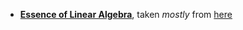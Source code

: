 - [**Essence of Linear Algebra**](https://acastroaraujo.github.io/SelfStudy/LinearAlgebra/1-Essence.html), taken _mostly_ from [here](https://www.youtube.com/playlist?list=PLZHQObOWTQDPD3MizzM2xVFitgF8hE_ab)